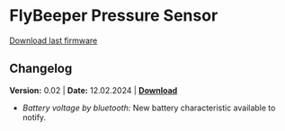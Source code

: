 # FlyBeeper Pressure Sensor

<a btn href="https://flybeeper.com/fbps1/app_update.0.02.bin" download>Download last firmware</a>

## Changelog

**Version:** 0.02 | **Date:** 12.02.2024 | [**Download**](https://flybeeper.com/fbps1/app_update.0.02.bin)

- _Battery voltage by bluetooth:_ New battery characteristic available to notify.
